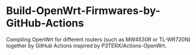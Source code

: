 # Build-OpenWrt-Firmwares-by-GitHub-Actions
Compiling OpenWrt for different routers (such as MW4530R or TL-WR720N) together by GitHub Actions inspired by P3TERX/Actions-OpenWrt.
